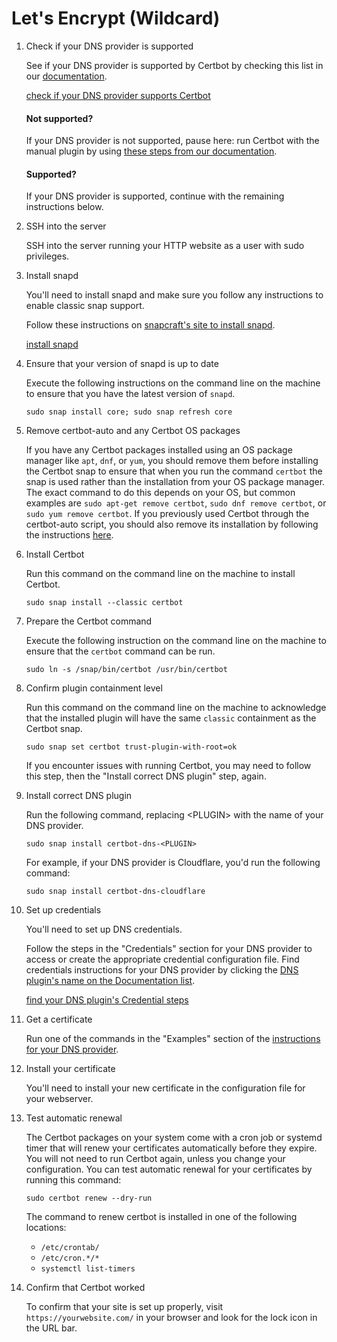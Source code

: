 # Let's Encrypt (Wildcard)



1.  Check if your DNS provider is supported

    See if your DNS provider is supported by Certbot by checking this list in our [documentation](https://certbot.eff.org/docs/using.html#dns-plugins).

    [check if your DNS provider supports Certbot](https://certbot.eff.org/docs/using.html#dns-plugins)

    #### Not supported?

    If your DNS provider is not supported, pause here: run Certbot with the manual plugin by using [these steps from our documentation](https://certbot.eff.org/docs/using.html#manual).

    #### Supported?

    If your DNS provider is supported, continue with the remaining instructions below.
2.  SSH into the server

    SSH into the server running your HTTP website as a user with sudo privileges.
3.  Install snapd

    You'll need to install snapd and make sure you follow any instructions to enable classic snap support.

    Follow these instructions on [snapcraft's site to install snapd](https://snapcraft.io/docs/installing-snapd/).

    [install snapd](https://snapcraft.io/docs/installing-snapd/)
4.  Ensure that your version of snapd is up to date

    Execute the following instructions on the command line on the machine to ensure that you have the latest version of `snapd`.

    ```
    sudo snap install core; sudo snap refresh core
    ```
5.  Remove certbot-auto and any Certbot OS packages

    If you have any Certbot packages installed using an OS package manager like `apt`, `dnf`, or `yum`, you should remove them before installing the Certbot snap to ensure that when you run the command `certbot` the snap is used rather than the installation from your OS package manager. The exact command to do this depends on your OS, but common examples are `sudo apt-get remove certbot`, `sudo dnf remove certbot`, or `sudo yum remove certbot`. If you previously used Certbot through the certbot-auto script, you should also remove its installation by following the instructions [here](https://certbot.eff.org/docs/uninstall.html).
6.  Install Certbot

    Run this command on the command line on the machine to install Certbot.

    ```
    sudo snap install --classic certbot
    ```
7.  Prepare the Certbot command

    Execute the following instruction on the command line on the machine to ensure that the `certbot` command can be run.

    ```
    sudo ln -s /snap/bin/certbot /usr/bin/certbot
    ```
8.  Confirm plugin containment level

    Run this command on the command line on the machine to acknowledge that the installed plugin will have the same `classic` containment as the Certbot snap.

    ```
    sudo snap set certbot trust-plugin-with-root=ok
    ```

    If you encounter issues with running Certbot, you may need to follow this step, then the "Install correct DNS plugin" step, again.
9.  Install correct DNS plugin

    Run the following command, replacing \<PLUGIN> with the name of your DNS provider.

    ```
    sudo snap install certbot-dns-<PLUGIN>
    ```

    For example, if your DNS provider is Cloudflare, you'd run the following command:

    ```
    sudo snap install certbot-dns-cloudflare
    ```
10. Set up credentials

    You'll need to set up DNS credentials.

    Follow the steps in the "Credentials" section for your DNS provider to access or create the appropriate credential configuration file. Find credentials instructions for your DNS provider by clicking the [DNS plugin's name on the Documentation list](https://certbot.eff.org/docs/using.html#dns-plugins).

    [find your DNS plugin's Credential steps](https://certbot.eff.org/docs/using.html#dns-plugins)
11. Get a certificate

    Run one of the commands in the "Examples" section of the [instructions for your DNS provider](https://certbot.eff.org/docs/using.html#dns-plugins).
12. Install your certificate

    You'll need to install your new certificate in the configuration file for your webserver.
13. Test automatic renewal

    The Certbot packages on your system come with a cron job or systemd timer that will renew your certificates automatically before they expire. You will not need to run Certbot again, unless you change your configuration. You can test automatic renewal for your certificates by running this command:

    ```
    sudo certbot renew --dry-run
    ```

    The command to renew certbot is installed in one of the following locations:

    * `/etc/crontab/`
    * `/etc/cron.*/*`
    * `systemctl list-timers`
14. Confirm that Certbot worked

    To confirm that your site is set up properly, visit `https://yourwebsite.com/` in your browser and look for the lock icon in the URL bar.
